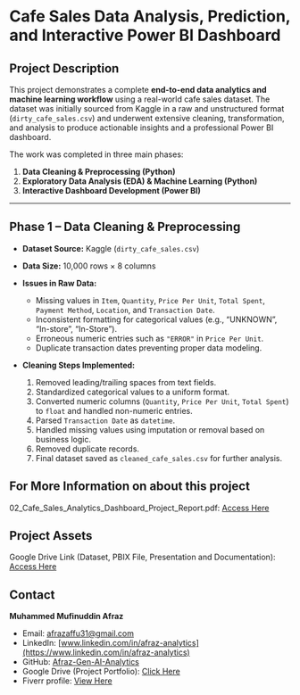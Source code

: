 # Cafe Sales Data Analysis, Prediction, and Interactive Power BI Dashboard

## Project Description
This project demonstrates a complete **end-to-end data analytics and machine learning workflow** using a real-world cafe sales dataset. The dataset was initially sourced from Kaggle in a raw and unstructured format (`dirty_cafe_sales.csv`) and underwent extensive cleaning, transformation, and analysis to produce actionable insights and a professional Power BI dashboard.

The work was completed in three main phases:
1. **Data Cleaning & Preprocessing (Python)**
2. **Exploratory Data Analysis (EDA) & Machine Learning (Python)**
3. **Interactive Dashboard Development (Power BI)**

---

## Phase 1 – Data Cleaning & Preprocessing

- **Dataset Source:** Kaggle (`dirty_cafe_sales.csv`)  
- **Data Size:** 10,000 rows × 8 columns  
- **Issues in Raw Data:**
  - Missing values in `Item`, `Quantity`, `Price Per Unit`, `Total Spent`, `Payment Method`, `Location`, and `Transaction Date`.
  - Inconsistent formatting for categorical values (e.g., “UNKNOWN”, “In-store”, “In-Store”).
  - Erroneous numeric entries such as `"ERROR"` in `Price Per Unit`.
  - Duplicate transaction dates preventing proper data modeling.

- **Cleaning Steps Implemented:**
  1. Removed leading/trailing spaces from text fields.
  2. Standardized categorical values to a uniform format.
  3. Converted numeric columns (`Quantity`, `Price Per Unit`, `Total Spent`) to `float` and handled non-numeric entries.
  4. Parsed `Transaction Date` as `datetime`.
  5. Handled missing values using imputation or removal based on business logic.
  6. Removed duplicate records.
  7. Final dataset saved as `cleaned_cafe_sales.csv` for further analysis.
  
## For More Information on about this project
02_Cafe_Sales_Analytics_Dashboard_Project_Report.pdf:
[Access Here](https://github.com/Afraz-Gen-AI-Analytics/Cafe_Sales_Analytics_Dashboard/blob/main/02_Cafe_Sales_Analytics_Dashboard_Project_report.pdf)

## Project Assets
Google Drive Link (Dataset, PBIX File, Presentation and Documentation):  
[Access Here](https://drive.google.com/drive/folders/1uAZW5WhPnl0W_UsPSsgxbkN4eTuDR1m_?usp=sharing)

## Contact
**Muhammed Mufinuddin Afraz**  
- Email: afrazaffu31@gmail.com  
- LinkedIn: [www.linkedin.com/in/afraz-analytics](https://www.linkedin.com/in/afraz-analytics)  
- GitHub: [Afraz-Gen-AI-Analytics](https://github.com/Afraz-Gen-AI-Analytics)  
- Google Drive (Project Portfolio): [Click Here](https://drive.google.com/drive/folders/1szbdGJg2_2VrmIE9xfYVot_eu2GqoM3c)
- Fiverr profile: [View Here](https://www.fiverr.com/s/2K8Em6V)


